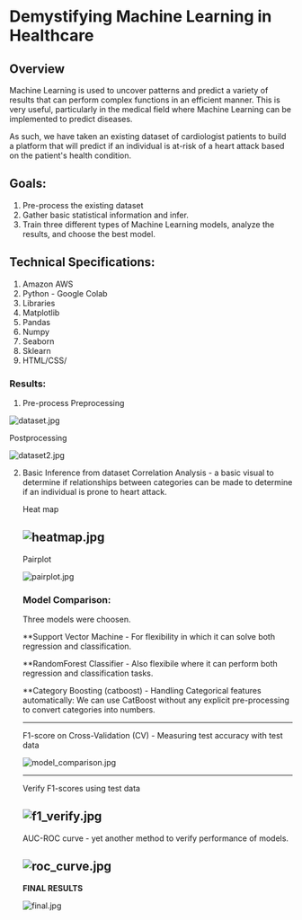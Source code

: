 # Demystifying Machine Learning in Healthcare

## Overview

Machine Learning is used to uncover patterns and predict a variety of results that can perform complex functions in an efficient manner. This is very useful, particularly in the medical field where Machine Learning can be implemented to predict diseases.

As such, we have taken an existing dataset of cardiologist patients to build a platform that will predict if an individual is at-risk of a heart attack based on the patient's health condition.

## Goals:
1. Pre-process the existing dataset
2. Gather basic statistical information and infer.
3. Train three different types of Machine Learning models, analyze the results, and choose the best model.

## Technical Specifications:
1. Amazon AWS
2. Python - Google Colab
3. Libraries
  1. Matplotlib
  2. Pandas
  3. Numpy
  4. Seaborn
  5. Sklearn
 4. HTML/CSS/


### Results:

1. Pre-process
  Preprocessing
  
  ![dataset.jpg](https://github.com/ghhyc/Project-4/blob/main/images/dataset.JPG)

  Postprocessing 
  
  ![dataset2.jpg](https://github.com/ghhyc/Project-4/blob/main/images/dataset2.JPG)

2. Basic Inference from dataset
   Correlation Analysis - a basic visual to determine if relationships between categories can be made to determine if an individual is prone to heart attack.

    Heat map
  
    ![heatmap.jpg](https://github.com/ghhyc/Project-4/blob/main/images/heatmpap.JPG)
    ---
    Pairplot
  
    ![pairplot.jpg](https://github.com/ghhyc/Project-4/blob/main/images/pairplot.JPG)

    ### Model Comparison:

    Three models were choosen.
    
    **Support Vector Machine - For flexibility in which it can solve both regression and classification.
    
    **RandomForest Classifier - Also flexibile where it can perform both regression and classification tasks.
    
    **Category Boosting (catboost) - Handling Categorical features automatically: We can use CatBoost without any explicit pre-processing to convert categories into numbers.


    ---
    F1-score on Cross-Validation (CV) - Measuring test accuracy with test data

    ![model_comparison.jpg](https://github.com/ghhyc/Project-4/blob/main/images/model_comparision.JPG)

    ---
    Verify F1-scores using test data

    ![f1_verify.jpg](https://github.com/ghhyc/Project-4/blob/main/images/f1_verify.JPG)
    ---

    AUC-ROC curve - yet another method to verify performance of models.

    ![roc_curve.jpg](https://github.com/ghhyc/Project-4/blob/main/images/roc_curve.JPG)
    ---

    **FINAL RESULTS**

    ![final.jpg](https://github.com/ghhyc/Project-4/blob/main/images/final.JPG)



